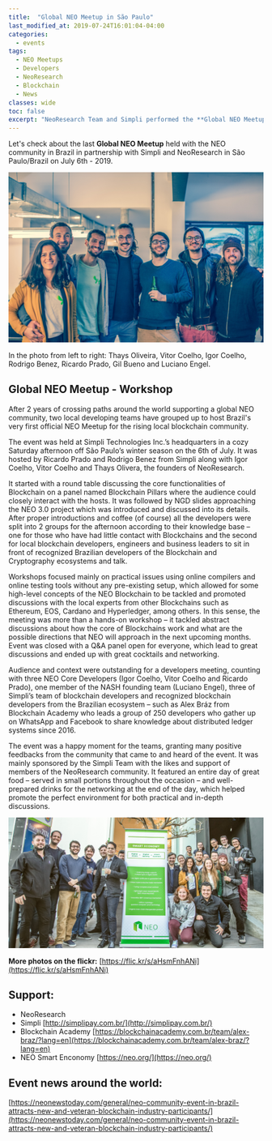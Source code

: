 ```yaml
---
title:  "Global NEO Meetup in São Paulo"
last_modified_at: 2019-07-24T16:01:04-04:00
categories:
  - events
tags:
  - NEO Meetups
  - Developers
  - NeoResearch
  - Blockchain
  - News
classes: wide  
toc: false
excerpt: "NeoResearch Team and Simpli performed the **Global NEO Meetup** in São Paulo/Brazil, July 06th - 2019."
---
```


Let's check about the last **Global NEO Meetup** held with the NEO community in Brazil in partnership with Simpli and NeoResearch in São Paulo/Brazil on July 6th - 2019.


![NEOMeetup-Team](/assets/images/2019_07_SPMeetup/event/Event0.jpg)

In the photo from left to right: Thays Oliveira, Vitor Coelho, Igor Coelho, Rodrigo Benez, Ricardo Prado, Gil Bueno and Luciano Engel.

## Global NEO Meetup - Workshop

After 2 years of crossing paths around the world supporting a global NEO community, two local developing teams have grouped up to host Brazil's very first official NEO Meetup for the rising local blockchain community.

The event was held at Simpli Technologies Inc.’s headquarters in a cozy Saturday afternoon off São Paulo’s winter season on the 6th of July.
It was hosted by Ricardo Prado and Rodrigo Benez from Simpli along with Igor Coelho, Vitor Coelho and Thays Olivera, the founders of NeoResearch.

It started with a round table discussing the core functionalities of Blockchain on a panel named Blockchain Pillars where the audience could closely interact with the hosts.
It was followed by NGD slides approaching the NEO 3.0 project which was introduced and discussed into its details.
After proper introductions and coffee (of course) all the developers were split into 2 groups for the afternoon according to their knowledge base – one for those who have had little contact with Blockchains and the second for local blockchain developers, engineers and business leaders to sit in front of recognized Brazilian developers of the Blockchain and Cryptography ecosystems and talk.

Workshops focused mainly on practical issues using online compilers and online testing tools without any pre-existing setup, which allowed for some high-level concepts of the NEO Blockchain to be tackled and promoted discussions with the local experts from other Blockchains such as Ethereum, EOS, Cardano and Hyperledger, among others.
In this sense, the meeting was more than a hands-on workshop – it tackled abstract discussions about how the core of Blockchains work and what are the possible directions that NEO will approach in the next upcoming months.
Event was closed with a Q&A panel open for everyone, which lead to great discussions and ended up with great cocktails and networking.

Audience and context were outstanding for a developers meeting, counting with three NEO Core Developers (Igor Coelho, Vitor Coelho and Ricardo Prado), one member of the NASH founding team (Luciano Engel), three of Simpli’s team of blockchain developers and recognized blockchain developers from the Brazilian ecosystem – such as Alex Bráz from Blockchain Academy who leads a group of 250 developers who gather up on WhatsApp and Facebook to share knowledge about distributed ledger systems since 2016.

The event was a happy moment for the teams, granting many positive feedbacks from the community that came to and heard of the event. It was mainly sponsored by the Simpli Team with the likes and support of members of the NeoResearch community. It featured an entire day of great food – served in small portions throughout the occasion – and well-prepared drinks for the networking at the end of the day, which helped promote the perfect environment for both practical and in-depth discussions.

![NEOMeetup-participants](/assets/images/2019_07_SPMeetup/event/Event16.jpg)

**More photos on the flickr:**
[https://flic.kr/s/aHsmFnhANi](https://flic.kr/s/aHsmFnhANi)


## Support:
- NeoResearch
- Simpli [http://simplipay.com.br/](http://simplipay.com.br/)
- Blockchain Academy [https://blockchainacademy.com.br/team/alex-braz/?lang=en](https://blockchainacademy.com.br/team/alex-braz/?lang=en)
- NEO Smart Enconomy [https://neo.org/](https://neo.org/)

## Event news around the world:

[https://neonewstoday.com/general/neo-community-event-in-brazil-attracts-new-and-veteran-blockchain-industry-participants/](https://neonewstoday.com/general/neo-community-event-in-brazil-attracts-new-and-veteran-blockchain-industry-participants/)
